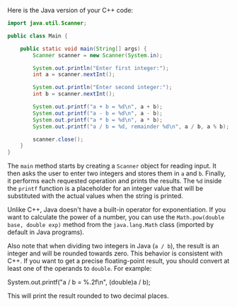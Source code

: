 Here is the Java version of your C++ code:

```java
import java.util.Scanner;

public class Main {

    public static void main(String[] args) {
        Scanner scanner = new Scanner(System.in);

        System.out.println("Enter first integer:");
        int a = scanner.nextInt();

        System.out.println("Enter second integer:");
        int b = scanner.nextInt();

        System.out.printf("a + b = %d\n", a + b);
        System.out.printf("a - b = %d\n", a - b);
        System.out.printf("a * b = %d\n", a * b);
        System.out.printf("a / b = %d, remainder %d\n", a / b, a % b);

        scanner.close();
    }
}
```

The `main` method starts by creating a `Scanner` object for reading input. It then asks the user to enter two integers and stores them in `a` and `b`. Finally, it performs each requested operation and prints the results. The `%d` inside the `printf` function is a placeholder for an integer value that will be substituted with the actual values when the string is printed.

Unlike C++, Java doesn't have a built-in operator for exponentiation. If you want to calculate the power of a number, you can use the `Math.pow(double base, double exp)` method from the `java.lang.Math` class (imported by default in Java programs).

Also note that when dividing two integers in Java (`a / b`), the result is an integer and will be rounded towards zero. This behavior is consistent with C++. If you want to get a precise floating-point result, you should convert at least one of the operands to `double`. For example:

System.out.printf("a / b = %.2f\n", (double)a / b);

This will print the result rounded to two decimal places.
